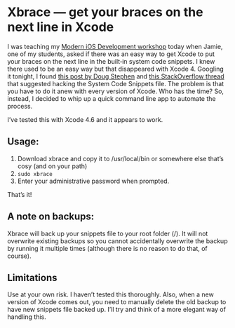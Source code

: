 Xbrace — get your braces on the next line in Xcode
==================================================

I was teaching my [Modern iOS Development workshop](http://moderniosdevelopment.com) today when Jamie, one of my students, asked if there was an easy way to get Xcode to put your braces on the next line in the built‐in system code snippets. I knew there used to be an easy way but that disappeared with Xcode 4. Googling it tonight, I found [this post by Doug Stephen](http://canadian-fury.com/2012/05/16/xcode-4-dot-3-place-all-autocompleted-opening-curly-braces-on-new-lines/) and [this StackOverflow thread](http://stackoverflow.com/questions/5120343/xcode-4-with-opening-brace-on-new-line) that suggested hacking the System Code Snippets file. The problem is that you have to do it anew with every version of Xcode. Who has the time? So, instead, I decided to whip up a quick command line app to automate the process.

I’ve tested this with Xcode 4.6 and it appears to work.

Usage:
------

  1. Download xbrace and copy it to /usr/local/bin or somewhere else that’s cosy (and on your path)
  2. ```sudo xbrace```
  3. Enter your administrative password when prompted.

That’s it!

A note on backups:
------

Xbrace will back up your snippets file to your root folder (/). It will not overwrite existing backups so you cannot accidentally overwrite the backup by running it multiple times (although there is no reason to do that, of course).

Limitations
------------

Use at your own risk. I haven’t tested this thoroughly. Also, when a new version of Xcode comes out, you need to manually delete the old backup to have new snippets file backed up. I’ll try and think of a more elegant way of handling this.